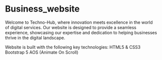 # Business_website
Welcome to Techno-Hub, where innovation meets excellence in the world of digital services. Our website is designed to provide a seamless experience, showcasing our expertise and dedication to helping businesses thrive in the digital landscape.


Website is built with the following key technologies: HTML5 & CSS3
Bootstrap 5
AOS (Animate On Scroll)
